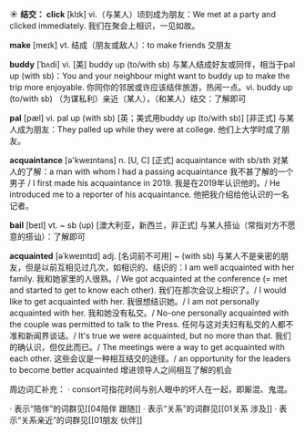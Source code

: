 ☀ <span class="category">**结交：**</span>
<span class="vocabulary">**click**</span> [klɪk] 
<span class="definition">vi.（与某人）顷刻成为朋友：</span>We met at a party and clicked immediately. 我们在聚会上相识，一见如故。

<span class="vocabulary">**make**</span> [meɪk] 
<span class="definition">vt. 结成（朋友或敌人）：</span>to make friends 交朋友
       
<span class="vocabulary">**buddy**</span> [ˈbʌdi]
<span class="definition">vi. [美] buddy up (to/with sb) 与某人结成好友或同伴，相当于pal up (with sb)：</span>You and your neighbour might want to buddy up to make the trip more enjoyable. 你同你的邻居或许应该结伴旅游，热闹一点。<span class="definition">vi. buddy up (to/with sb) （为谋私利）亲近（某人），（和某人）结交：</span>了解即可
           
<span class="vocabulary">**pal**</span> [pæl]
<span class="definition">vi. pal up (with sb) [英；美式用buddy up (to/with sb)] [非正式] 与某人成为朋友：</span>They palled up while they were at college. 他们上大学时成了朋友。

<span class="vocabulary">**acquaintance**</span> [ə'kweɪntəns] 
<span class="definition">n. [U, C] [正式] acquaintance with sb/sth 对某人的了解：</span>a man with whom I had a passing acquaintance 我不甚了解的一个男子 / I first made his acquaintance in 2019. 我是在2019年认识他的。/ He introduced me to a reporter of his acquaintance. 他把我介绍给他认识的一名记者。

<span class="vocabulary">**bail**</span> [beɪl]
<span class="definition">vt. ~ sb (up) [澳大利亚，新西兰，非正式] 与某人搭讪（常指对方不愿意的搭讪）：</span>了解即可
           
<span class="vocabulary">**acquainted**</span> [əˈkweɪntɪd]
<span class="definition">adj. [名词前不可用] ~ (with sb) 与某人不是亲密的朋友，但是以前互相见过几次，如相识的、结识的：</span>I am well acquainted with her family. 我和她家里的人很熟。/ We got acquainted at the conference (= met and started to get to know each other). 我们在那次会议上相识了。/ I would like to get acquainted with her. 我很想结识她。/ I am not personally acquainted with her. 我和她没有私交。/ No-one personally acquainted with the couple was permitted to talk to the Press. 任何与这对夫妇有私交的人都不准和新闻界谈话。/ It's true we were acquainted, but no more than that. 我们的确认识，但仅此而已。/ The meetings were a way to get acquainted with each other. 这些会议是一种相互结交的途径。/ an opportunity for the leaders to become better acquainted 增进领导人之间相互了解的机会

周边词汇补充：
· consort可指花时间与别人眼中的坏人在一起，即厮混、鬼混。

· 表示“陪伴”的词群见[[04陪伴 跟随]]
· 表示“关系”的词群见[[01关系 涉及]]
· 表示“关系亲近”的词群见[[01朋友 伙伴]]